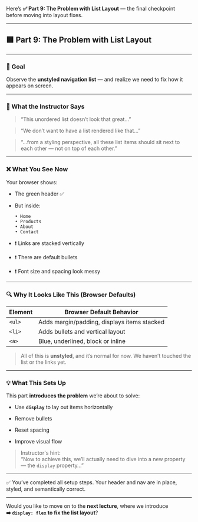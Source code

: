 Here’s **✅ Part 9: The Problem with List Layout** — the final checkpoint before moving into layout fixes.

---

## 🟩 Part 9: The Problem with List Layout

---

### 🎯 **Goal**

Observe the **unstyled navigation list** — and realize we need to fix how it appears on screen.

---

### 🧠 What the Instructor Says

> “This unordered list doesn’t look that great…”

> “We don’t want to have a list rendered like that...”

> “...from a styling perspective, all these list items should sit next to each other — not on top of each other.”

---

### ❌ What You See Now

Your browser shows:

- The green header ✅
    
- But inside:
    
    ```
    • Home  
    • Products  
    • About  
    • Contact
    ```
    
- ❗ Links are stacked vertically
    
- ❗ There are default bullets
    
- ❗ Font size and spacing look messy
    

---

### 🔍 Why It Looks Like This (Browser Defaults)

|Element|Browser Default Behavior|
|---|---|
|`<ul>`|Adds margin/padding, displays items stacked|
|`<li>`|Adds bullets and vertical layout|
|`<a>`|Blue, underlined, block or inline|

> All of this is **unstyled**, and it’s normal for now. We haven’t touched the list or the links yet.

---

### 💡 What This Sets Up

This part **introduces the problem** we’re about to solve:

- Use **`display`** to lay out items horizontally
    
- Remove bullets
    
- Reset spacing
    
- Improve visual flow
    

> Instructor's hint:  
> “Now to achieve this, we’ll actually need to dive into a new property — the `display` property…”

---

✅ You’ve completed all setup steps. Your header and nav are in place, styled, and semantically correct.

---

Would you like to move on to the **next lecture**, where we introduce  
**➡️ `display: flex` to fix the list layout**?